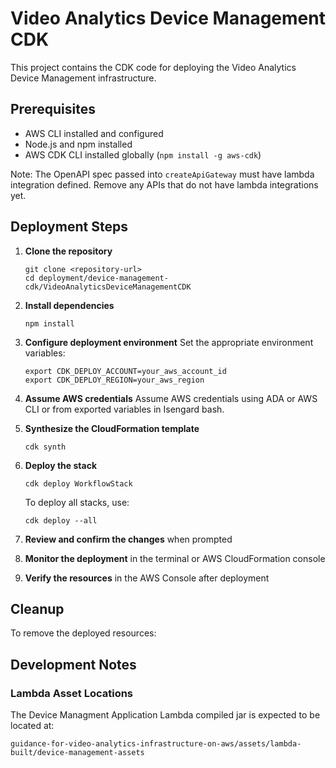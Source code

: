 # Video Analytics Device Management CDK

This project contains the CDK code for deploying the Video Analytics Device Management infrastructure.

## Prerequisites

- AWS CLI installed and configured
- Node.js and npm installed
- AWS CDK CLI installed globally (`npm install -g aws-cdk`)

Note: The OpenAPI spec passed into `createApiGateway` must have lambda integration defined. Remove any APIs that do not have lambda integrations yet.

## Deployment Steps

1. **Clone the repository**
   ```
   git clone <repository-url>
   cd deployment/device-management-cdk/VideoAnalyticsDeviceManagementCDK
   ```

2. **Install dependencies**
   ```
   npm install
   ```

3. **Configure deployment environment**
   Set the appropriate environment variables:
   ```
   export CDK_DEPLOY_ACCOUNT=your_aws_account_id
   export CDK_DEPLOY_REGION=your_aws_region
   ```

4. **Assume AWS credentials**
   Assume AWS credentials using ADA or AWS CLI or from exported variables in Isengard bash.

5. **Synthesize the CloudFormation template**
   ```
   cdk synth
   ```

6. **Deploy the stack**
   ```
   cdk deploy WorkflowStack
   ```
   To deploy all stacks, use:
   ```
   cdk deploy --all
   ```

7. **Review and confirm the changes** when prompted

8. **Monitor the deployment** in the terminal or AWS CloudFormation console

9. **Verify the resources** in the AWS Console after deployment

## Cleanup

To remove the deployed resources:


## Development Notes

### Lambda Asset Locations
The Device Managment Application Lambda compiled jar is expected to be located at:
```
guidance-for-video-analytics-infrastructure-on-aws/assets/lambda-built/device-management-assets
```
